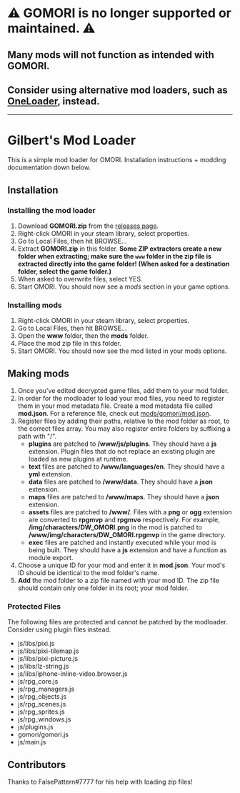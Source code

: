 # ⚠️ GOMORI is no longer supported or maintained. ⚠️
## Many mods will not function as intended with GOMORI.
## Consider using alternative mod loaders, such as [OneLoader](https://github.com/rphsoftware/OneLoader), instead.

----

# Gilbert's Mod Loader
This is a simple mod loader for OMORI. Installation instructions + modding documentation down below.

## Installation
### Installing the mod loader
1. Download **GOMORI.zip** from the [releases page](https://github.com/GilbertGobbels/gomori/releases).
2. Right-click OMORI in your steam library, select properties.
3. Go to Local Files, then hit BROWSE...
4. Extract **GOMORI.zip** in this folder. **Some ZIP extractors create a new folder when extracting; make sure the `www` folder in the zip file is extracted directly into the game folder! (When asked for a destination folder, select the game folder.)**
5. When asked to overwrite files, select YES.
6. Start OMORI. You should now see a *mods* section in your game options.

### Installing mods
1. Right-click OMORI in your steam library, select properties.
2. Go to Local Files, then hit BROWSE...
3. Open the **www** folder, then the **mods** folder.
4. Place the mod zip file in this folder.
5. Start OMORI. You should now see the mod listed in your mods options.

## Making mods
1. Once you've edited decrypted game files, add them to your mod folder.
2. In order for the modloader to load your mod files, you need to register them in your mod metadata file. Create a mod metadata file called **mod.json**. For a reference file, check out [mods/gomori/mod.json](https://github.com/GilbertGobbels/gomori/blob/master/www/mods/gomori/mod.json).
3. Register files by adding their paths, relative to the mod folder as root, to the correct files array. You may also register entire folders by suffixing a path with "/".
    * **plugins** are patched to **/www/js/plugins**. They should have a **js** extension. Plugin files that do not replace an existing plugin are loaded as new plugins at runtime.
    * **text** files are patched to **/www/languages/en**. They should have a **yml** extension.
    * **data** files are patched to **/www/data**. They should have a **json** extension.
    * **maps** files are patched to **/www/maps**. They should have a **json** extension.
    * **assets** files are patched to **/www/<path in mod folder>**. Files with a **png** or **ogg** extension are converted to **rpgmvp** and **rpgmvo** respectively. For example, **/img/characters/DW_OMORI.png** in the mod is patched to **/www/img/characters/DW_OMORI.rpgmvp** in the game directory.
    * **exec** files are patched and instantly executed while your mod is being built. They should have a **js** extension and have a function as module export.
4. Choose a unique ID for your mod and enter it in **mod.json**. Your mod's ID should be identical to the mod folder's name.
5. **Add** the mod folder to a zip file named with your mod ID. The zip file should contain only one folder in its root; your mod folder.

### Protected Files
The following files are protected and cannot be patched by the modloader. Consider using plugin files instead.
* js/libs/pixi.js
* js/libs/pixi-tilemap.js
* js/libs/pixi-picture.js
* js/libs/lz-string.js
* js/libs/iphone-inline-video.browser.js
* js/rpg_core.js
* js/rpg_managers.js
* js/rpg_objects.js
* js/rpg_scenes.js
* js/rpg_sprites.js
* js/rpg_windows.js
* js/plugins.js
* gomori/gomori.js
* js/main.js

## Contributors
Thanks to FalsePattern#7777 for his help with loading zip files!
